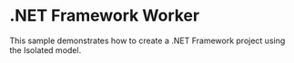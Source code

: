 # .NET Framework Worker

This sample demonstrates how to create a .NET Framework project using the Isolated model.